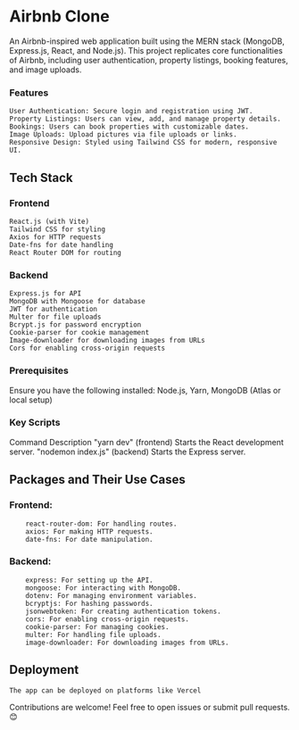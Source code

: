 # Airbnb Clone
An Airbnb-inspired web application built using the MERN stack (MongoDB, Express.js, React, and Node.js). This project replicates core functionalities of Airbnb, including user authentication, property listings, booking features, and image uploads.

### Features
    User Authentication: Secure login and registration using JWT.
    Property Listings: Users can view, add, and manage property details.
    Bookings: Users can book properties with customizable dates.
    Image Uploads: Upload pictures via file uploads or links.
    Responsive Design: Styled using Tailwind CSS for modern, responsive UI.

## Tech Stack

### Frontend
    React.js (with Vite)
    Tailwind CSS for styling
    Axios for HTTP requests
    Date-fns for date handling
    React Router DOM for routing

### Backend
    Express.js for API
    MongoDB with Mongoose for database
    JWT for authentication
    Multer for file uploads
    Bcrypt.js for password encryption
    Cookie-parser for cookie management
    Image-downloader for downloading images from URLs
    Cors for enabling cross-origin requests

### Prerequisites
Ensure you have the following installed:
    Node.js,
    Yarn,
    MongoDB (Atlas or local setup)

### Key Scripts
Command	Description
"yarn dev" (frontend)	Starts the React development server.
"nodemon index.js" (backend)	Starts the Express server.

## Packages and Their Use Cases

  ###  Frontend:
        react-router-dom: For handling routes.
        axios: For making HTTP requests.
        date-fns: For date manipulation.

   ### Backend:
        express: For setting up the API.
        mongoose: For interacting with MongoDB.
        dotenv: For managing environment variables.
        bcryptjs: For hashing passwords.
        jsonwebtoken: For creating authentication tokens.
        cors: For enabling cross-origin requests.
        cookie-parser: For managing cookies.
        multer: For handling file uploads.
        image-downloader: For downloading images from URLs.

## Deployment
    The app can be deployed on platforms like Vercel

Contributions are welcome! Feel free to open issues or submit pull requests.😊
